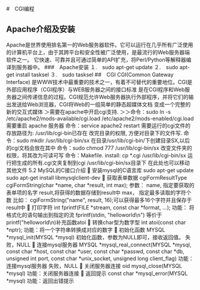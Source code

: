 #　CGI编程
## Apache介绍及安装
Apache是世界使用排名第一的Web服务器软件。它可以运行在几乎所有广泛使用的计算机平台上，由于其跨平台和安全性被广泛使用，是最流行的Web服务器端软件之一。
它快速、可靠并且可通过简单的API扩充，将Perl/Python等解释器编译到服务器中。
###　Apache安装
１.　sudo apt-get update
２.　sudo apt-get install tasksel
３.　sudo tasksel
##　CGI
CGI(Common Gateway Interface) 是WWW技术中最重要的技术之一，有着不可替代的重要地位。CGI是外部应用程序（CGI程序）与WEB服务器之间的接口标准
是在CGI程序和Web服务器之间传递信息的过程。CGI规范允许Web服务器执行外部程序，并将它们的输出发送给Web浏览器，CGI将Web的一组简单的静态超媒体文档
变成一个完整的新的交互式媒体
＞需要在apache中开启cgi支持.
＞＞命令：sudo ln -s /etc/apache2/mods-available/cgi.load /etc/apache2/mods-enabled/cgi.load
需要重启 apache 服务器
命令：service apache2 restart
需要运行的cgi文件的存放路径为:
/usr/lib/cgi-bin已存在
改完目录的权限, 方便对目录下的文件写.
命令：sudo mkdir /usr/lib/cgi-bin/sx
在目录/usr/lib/cgi-bin/下创建目录SX,以后的cgi文档会放在其中
命令：sudo chmod 777 /usr/lib/cgi-bin/sx
改变文件夹的权限，将其改为可读可写
命令：Makefile.
install:
	cp *.cgi /usr/lib/cgi-bin/sx
运行把生成的所有.cgi文夹复制到cgi /usr/lib/cgi-bin/sx目录下
在此处也可以移动其他文件
5.2 MySQL的C接口介绍
	安装mysql的C语言库
sudo apt-get update
sudo apt-get install libmysqlclient-dev
	获取表单数据
cgiFormResultType   cgiFormString(char *name, char *result, int max);
参数：  name, 指定要获取的表单项的名字
       result,将获得的数据存储到result中
       max， 指定最多读取的字符个数
比如： cgiFormString("name", result,  16);可以获得最多16个字符并且保存于result中
	打印字符
int fprintf(FILE *stream, const char *format, ...);
功能： 将格式化的语句输出到指定的流
fprintf(stdin, "helloworld\n")  等价于 printf("helloworld\n)补充函数atoi
	转换char型为数字型
int atoi(const char *nptr);
功能：将一个字符串转换成对应的数字
	初始化函数
MYSQL *mysql_init(MYSQL *mysql)
初始化函数，参数为NULL即可，接收返回值。
失败，NULL
	连接mysql服务器
MYSQL *mysql_real_connect(MYSQL *mysql, const char *host, const char *user, const char *passwd, const char *db, unsigned int port, const char *unix_socket, unsigned long client_flag)
功能：连接mysql服务器
      失败，NULL
	关闭服务器连接
oid mysql_close(MYSQL *mysql)     功能：关闭服务器连接
	返回提示
const char *mysql_error(MYSQL *mysql)
功能：返回出错提示
